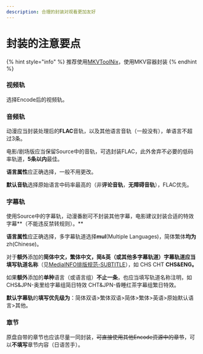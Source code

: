 ```yaml
---
description: 合理的封装对观看更加友好
---
```


# 封装的注意要点

{% hint style="info" %}
推荐使用[MKVToolNix](https://mkvtoolnix.download/)，使用MKV容器封装
{% endhint %}

### 视频轨

选择Encode后的视频轨。

### 音频轨

动漫应当封装处理后的**FLAC**音轨，以及其他语言音轨（一般没有），单语言不超过3条。

电影/剧场版应当保留Source中的音轨，可选封装FLAC，此外舍弃不必要的低码率轨道，**5条以内**最佳。

**语言属性**应正确选择，一般不用更改。

**默认音轨**选择原始语言中码率最高的（非**评论音轨**，**无障碍音轨**），FLAC优先。

### 字幕轨

使用Source中的字幕轨，动漫番剧可不封装其他字幕，电影建议封装合适的特效字幕**（不能违反禁转规则）。**

**语言属性**应正确选择，多字幕轨道选择**mul**(Multiple Languages)，简体繁体**均为**zh(Chinese)。

对于**额外**添加的**简体中文，繁体中文，简&英（或其他多字幕轨道）**字幕轨道应当填写**轨道名称**（见[MediaINFO排版规范-SUBTITLE](../fa-bu-ge-shi-de-gui-fan/part-3-mediainfo.md)），如 CHS CHT **CHS\&ENG。**

如果**额外**添加的**单种**语言（或语言组）**不止一条**，也应当填写轨道名称注明，如 CHS\&JPN-奥里给字幕组简日特效 CHT\&JPN-昏睡红茶字幕组繁日特效。

**默认字幕轨**的**填写优先级为**：简体双语>繁体双语>简体>繁体>英语>原始默认语言>其他。

### 章节

原盘自带的章节也应该尽量一同封装，~~可直接使用其他Encode资源中的章节~~，可以**不填写**章节内容（日语苦手）。



